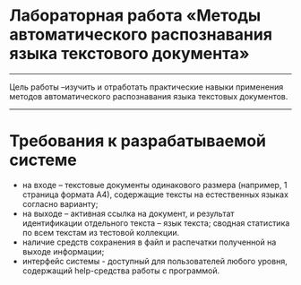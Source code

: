 # Лабораторная работа «Методы автоматического распознавания языка текстового документа»
***
Цель работы –изучить и отработать практические навыки применения методов автоматического распознавания языка текстовых документов.
***
# Требования к разрабатываемой системе 
-	на входе – текстовые документы одинакового размера (например, 1 страница формата А4), содержащие тексты на естественных языках согласно варианту;
-	на выходе – активная ссылка на документ, и результат идентификации отдельного текста – язык текста; сводная статистика по всем текстам из тестовой коллекции.
-	наличие средств сохранения в файл и распечатки полученной на выходе информации;
-	интерфейс системы - доступный для пользователей любого уровня, содержащий help-средства работы с программой.

